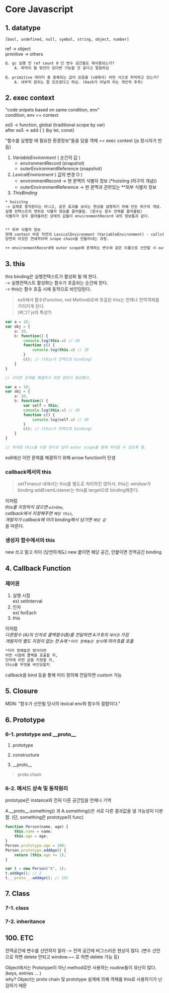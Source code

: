 # Core Javascript

## 1. datatype

`[bool, undefined, null, symbol, string, object, number]`

ref -> object  
primitive  -> others

```txt
Q. gc 실행 전 ref count 0 인 변수 공간들도 재사용되는가?
    A. 파악이 될 방안이 있다면 가능할 것 같다고 말씀하심
  
Q. primitive 데이터 중 중복되는 값이 있음을 (v8에서) 어떤 식으로 파악하고 있는가?
    A. 내부적 원리는 잘 모르겠다고 하심. (Hash가 아닐까 라는 개인적 추측)
```

## 2. exec context

"code snipets based on same condition, env"  
condition, env == context

es5 -> function, global (traditional scope by var)  
after es5 -> add { } (by let, const)

"함수를 실행할 때 필요한 환경정보"들을 담을 객체 == exec context (js 창시자가 만듬)

1. *VariableEnvironment* ( 순간의 값 )
    - environmentRecord (snapshot)
    - outerEnvironmentReference (snapshot)
2. *LexicalEnvironment* ( 값의 변경 O )
    - environmentRecord -> 현 문맥의 식별자 정보 (*hoisting (허구의 개념))
    - outerEnvironmentReference -> 현 문맥과 관련있는 **외부 식별자 정보
3. *ThisBinding*

```txt
* hoisitng
-> 실제로 동작원리는 아니고, 같은 효과를 보이는 현상을 설명하기 위해 만든 허구의 개념.
실행 컨텍스트의 맨위로 식별자 정보를 끌어올림. (함수는 함수 전체를 끌어올림)
식별자가 모두 끌어올려진 상태의 값들이 environmentRecord 내의 정보들과 같다.


** 외부 식별자 정보
현재 context 바로 직전의 LexicalEnvironment (VariableEnvironment) - callstack 상 인접
당연히 이것은 연쇄적이며 scope chain을 만들어내는 과정.

++ environmentRecord에 outer scope에 존재하는 변수와 같은 이름으로 선언할 시 outer scope에 해당 값에 접근할 수 없게 되는 현상을 shadowing 이라 한다.
```

## 3. this

this binding은 실행컨텍스트가 활성화 될 때 한다.  
-> 실행컨텍스트 활성화는 함수가 호출되는 순간에 한다.  
-> this는 함수 호출 시에 동적으로 바인딩된다.

> es5에서 함수(Function, not Method)로써 호출된 this는 언제나 전역객체를 가리키게 된다.  
(버그? js의 특성?)

```js
var a = 10;
var obj = {
    a: 20,
    b: function() {
        console.log(this.a) // 20
        function c() {
            console.log(this.a) // 10
        }
        c(); // (this가 전역으로 binding)
    }
}

// 이러한 문제를 해결하기 위한 방안이 필요했다.

var a = 10;
var obj = {
    a: 20,
    b: function() {
        var self = this;
        console.log(this.a) // 20
        function c() {
            console.log(self.a) // 20
        }
        c(); // (this가 전역으로 binding)
    }
}

// 위처럼 this를 다른 변수로 담아 outer scope를 통해 처리할 수 있도록 함.
```

es6에선 이런 문제를 해결하기 위해 arrow function이 탄생

### callback에서의 this

> setTimeout 내에서는 this를 별도로 처리하진 않아서, this는 window가 binding
> addEventListener는 this를 target으로 binding해준다.

이처럼  
_this를 지정하지 않으면 `window`,_  
_callback에서 지정해주면 `해당 this`,_  
_개발자가 callback에 미리 binding해서 넘기면 `해당 값`_  
을 따른다.

### 생성자 함수에서의 this

new 쓰고 말고 차이 (당연하게도) new 붙이면 해당 공간, 안붙이면 전역공간 binding

## 4. Callback Function

### 제어권

1. 실행 시점  
    ex) setInterval
2. 인자  
    ex) forEach
3. this

이처럼  
_다른함수 (A)의 인자로 콜백함수(B)를 전달하면 A가 B의 `제어권` 가짐_  
_개발자의 별도 지정이 없는 한 A에 `*미리 정해놓은 방식`에 따라 B를 호출_

```txt
*미리 정해놓은 방식이란  
어떤 시점에 콜백을 호출할 지,  
인자에 어떤 값을 지정할 지,  
this를 무엇을 바인딩할지  
```

callback을 bind 등을 통해 미리 정의해 전달하면 custom 가능

## 5. Closure

MDN: "함수가 선언될 당시의 lexical env와 함수의 결합이다."

## 6. Prototype

### 6-1. prototype and \_\_proto\_\_

1. prototype  

2. constructure  

3. \_\_proto\_\_  

> proto chain

### 6-2. 메서드 상속 및 동작원리

prototype은 instance와 전혀 다른 공간임을 언제나 기억

A.\_\_proto\_\_.something() 과 A.something()은 서로 다른 결과값을 낼 가능성이 다분함. (단, something은 prototype의 func)

```js
function Person(name, age) {
    this.name = name;
    this.age = age;
}
Person.prototype.age = 100;
Person.prototype.addAge() {
    return (this.age += 1);
}

var t = new Person("A", 1);
t.addAge(); // 2
t.__proto__.addAge(); // 101
```

## 7. Class

### 7-1. class

### 7-2. inheritance

## 100. ETC

전역공간에 변수를 선언하지 말라 -> 전역 공간에 버그스러운 현상이 많다. (변수 선언으로 하면 delete 안되고 window.~~ 로 하면 delete 가능 등)

Object에서는 Prototype이 아닌 method로만 사용하는 routine들이 유난히 많다. (keys, entries ... )  
why? Object는 proto chain 및 prototype 설계에 의해 객체를 this로 사용하기가 난감하기 때문
